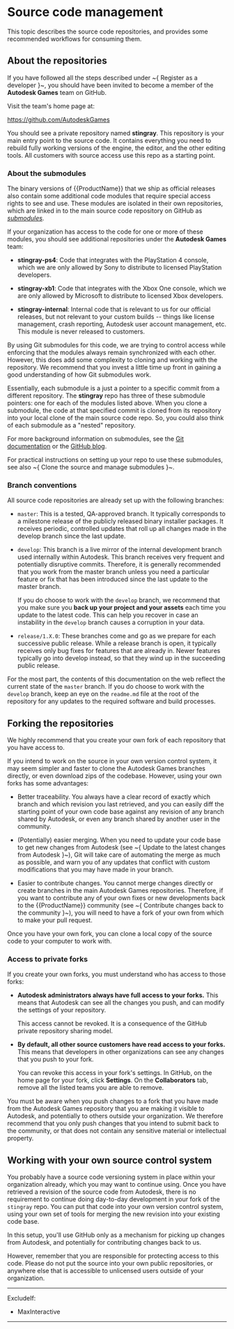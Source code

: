 # Source code management

This topic describes the source code repositories, and provides some recommended workflows for consuming them.

## About the repositories

If you have followed all the steps described under ~{ Register as a developer }~, you should have been invited to become a member of the **Autodesk Games** team on GitHub.

Visit the team's home page at:

<https://github.com/AutodeskGames>

You should see a private repository named **stingray**. This repository is your main entry point to the source code. It contains everything you need to rebuild fully working versions of the engine, the editor, and the other editing tools. All customers with source access use this repo as a starting point.

### About the submodules

The binary versions of {{ProductName}} that we ship as official releases also contain some additional code modules that require special access rights to see and use. These modules are isolated in their own repositories, which are linked in to the main source code repository on GitHub as *[submodules](https://git-scm.com/book/en/v2/Git-Tools-Submodules)*.

If your organization has access to the code for one or more of these modules, you should see additional repositories under the **Autodesk Games** team:

-   **stingray-ps4**: Code that integrates with the PlayStation 4 console, which we are only allowed by Sony to distribute to licensed PlayStation developers.

-   **stingray-xb1**: Code that integrates with the Xbox One console, which we are only allowed by Microsoft to distribute to licensed Xbox developers.

-   **stingray-internal**: Internal code that is relevant to us for our official releases, but not relevant to your custom builds -- things like license management, crash reporting, Autodesk user account management, etc. This module is never released to customers.

By using Git submodules for this code, we are trying to control access while enforcing that the modules always remain synchronized with each other. However, this does add some complexity to cloning and working with the repository. We recommend that you invest a little time up front in gaining a good understanding of how Git submodules work.

Essentially, each submodule is a just a pointer to a specific commit from a different repository. The **stingray** repo has three of these submodule pointers: one for each of the modules listed above. When you clone a submodule, the code at that specified commit is cloned from its repository into your local clone of the main source code repo. So, you could also think of each submodule as a "nested" repository.

For more background information on submodules, see the [Git documentation](https://git-scm.com/book/en/v2/Git-Tools-Submodules) or the [GitHub blog](https://github.com/blog/2104-working-with-submodules).

For practical instructions on setting up your repo to use these submodules, see also ~{ Clone the source and manage submodules }~.

### Branch conventions

All source code repositories are already set up with the following branches:

-   `master`: This is a tested, QA-approved branch. It typically corresponds to a milestone release of the publicly released binary installer packages. It receives periodic, controlled updates that roll up all changes made in the develop branch since the last update.

-   `develop`: This branch is a live mirror of the internal development branch used internally within Autodesk. This branch receives very frequent and potentially disruptive commits. Therefore, it is generally recommended that you work from the master branch unless you need a particular feature or fix that has been introduced since the last update to the master branch.

    If you do choose to work with the `develop` branch, we recommend that you make sure you **back up your project and your assets** each time you update to the latest code. This can help you recover in case an instability in the `develop` branch causes a corruption in your data.

-   `release/1.X.0`: These branches come and go as we prepare for each successive public release. While a release branch is open, it typically receives only bug fixes for features that are already in. Newer features typically go into develop instead, so that they wind up in the succeeding public release.

For the most part, the contents of this documentation on the web reflect the current state of the `master` branch. If you do choose to work with the `develop` branch, keep an eye on the `readme.md` file at the root of the repository for any updates to the required software and build processes.

## Forking the repositories

We highly recommend that you create your own fork of each repository that you have access to.

If you intend to work on the source in your own version control system, it may seem simpler and faster to clone the Autodesk Games branches directly, or even download zips of the codebase. However, using your own forks has some advantages:

-	Better traceability. You always have a clear record of exactly which branch and which revision you last retrieved, and you can easily diff the starting point of your own code base against any revision of any branch shared by Autodesk, or even any branch shared by another user in the community.

-	(Potentially) easier merging. When you need to update your code base to get new changes from Autodesk (see ~{ Update to the latest changes from Autodesk }~), Git will take care of automating the merge as much as possible, and warn you of any updates that conflict with custom modifications that you may have made in your branch.

-	Easier to contribute changes. You cannot merge changes directly or create branches in the main Autodesk Games repositories. Therefore, if you want to contribute any of your own fixes or new developments back to the {{ProductName}} community (see ~{ Contribute changes back to the community
 }~), you will need to have a fork of your own from which to make your pull request.

Once you have your own fork, you can clone a local copy of the source code to your computer to work with.

### Access to private forks

If you create your own forks, you must understand who has access to those forks:

-	**Autodesk administrators always have full access to your forks.** This means that Autodesk can see all the changes you push, and can modify the settings of your repository.

	This access cannot be revoked. It is a consequence of the GitHub private repository sharing model.

-	**By default, all other source customers have read access to your forks.** This means that developers in other organizations can see any changes that you push to your fork.

	You can revoke this access in your fork's settings. In GitHub, on the home page for your fork, click **Settings**. On the **Collaborators** tab, remove all the listed teams you are able to remove.

You must be aware when you push changes to a fork that you have made from the Autodesk Games repository that you are making it visible to Autodesk, and potentially to others outside your organization. We therefore recommend that you only push changes that you intend to submit back to the community, or that does not contain any sensitive material or intellectual property.

## Working with your own source control system

You probably have a source code versioning system in place within your organization already, which you may want to continue using. Once you have retrieved a revision of the source code from Autodesk, there is no requirement to continue doing day-to-day development in your fork of the `stingray` repo. You can put that code into your own version control system, using your own set of tools for merging the new revision into your existing code base.

In this setup, you'll use GitHub only as a mechanism for picking up changes from Autodesk, and potentially for contributing changes back to us.

However, remember that you are responsible for protecting access to this code. Please do not put the source into your own public repositories, or anywhere else that is accessible to unlicensed users outside of your organization.

---
ExcludeIf:
-	MaxInteractive
---
